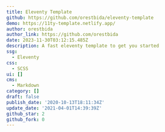 ```yaml
---
title: Eleventy Template
github: https://github.com/orestbida/eleventy-template
demo: https://11ty-template.netlify.app/
author: orestbida
author_link: https://github.com/orestbida
date: 2023-11-30T03:12:15.485Z
description: A fast eleventy template to get you started
ssg:
  - Eleventy
css:
  - SCSS
ui: []
cms:
  - Markdown
category: []
draft: false
publish_date: '2020-10-13T18:11:34Z'
update_date: '2021-04-01T14:39:39Z'
github_star: 2
github_fork: 0
---
```

